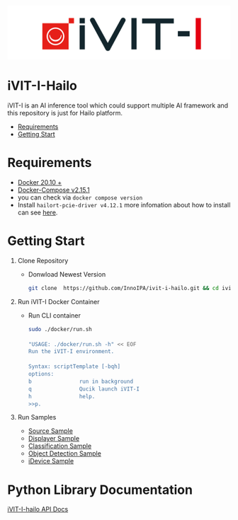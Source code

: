 ![COVER](assets/images/iVIT-I-Logo-B.png)

# iVIT-I-Hailo
iVIT-I is an AI inference tool which could support multiple AI framework and this repository is just for Hailo platform.

* [Requirements](#requirements)
* [Getting Start](#getting-start)

# Requirements
* [Docker 20.10 + ](https://docs.docker.com/engine/install/ubuntu/)
* [Docker-Compose v2.15.1 ](https://docs.docker.com/compose/install/linux/#install-using-the-repository)
* you can check via `docker compose version`
* Install `hailort-pcie-driver v4.12.1` more infomation about how to install can see [here](https://hailo.ai/developer-zone/sw-downloads/). 
# Getting Start
1. Clone Repository
    
    * Donwload Newest Version
        ```bash
        git clone  https://github.com/InnoIPA/ivit-i-hailo.git && cd ivit-i-hailo
        ```

2. Run iVIT-I Docker Container

    * Run CLI container
        ```bash
        sudo ./docker/run.sh

        "USAGE: ./docker/run.sh -h" << EOF
        Run the iVIT-I environment.

        Syntax: scriptTemplate [-bqh]
        options:
        b               run in background
        q               Qucik launch iVIT-I
        h               help.
        >>p.
        ```

3. Run Samples

    * [Source Sample](samples/classification_sample/README.md)
    * [Displayer Sample](samples/ivit_displayer_sample/README.md)
    * [Classification Sample](samples/classification_sample/README.md)
    * [Object Detection Sample](samples/object_detection_sample/README.md)
    * [iDevice Sample](samples/ivit_device_sample/README.md)

# Python Library Documentation

[iVIT-I-hailo API Docs](https://innoipa.github.io/ivit-i-hailo/)
